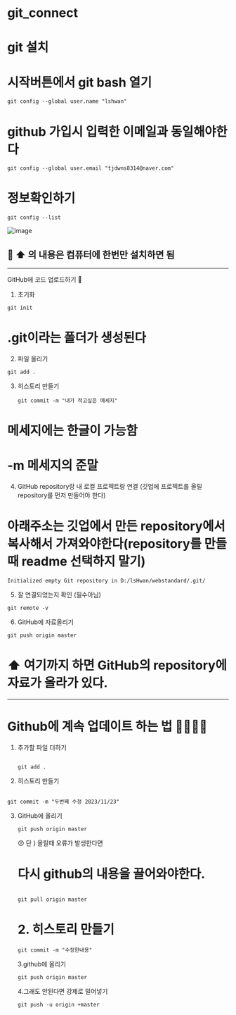 # git_connect

# git 설치 

# 시작버튼에서 git bash 열기

```
git config --global user.name "lshwan"
```
# github 가입시 입력한 이메일과 동일해야한다
```
git config --global user.email "tjdwns8314@naver.com"

```
# 정보확인하기
```
git config --list
```
![image](https://github.com/leesh0787/git_connect/assets/131154479/c4f2a98a-c40e-4c34-9bff-ffae58761c35)

🥖 ⬆️ 의 내용은 컴퓨터에 한번만 설치하면 됨
------------------------------------
------------------------------------

GitHub에 코드 업로드하기  🐬

1. 초기화
  ```
  git init
  ```

# .git이라는 폴더가 생성된다

2. 파일 올리기

  ```
  git add .
  ```

3. 히스토리 만들기
   ```
   git commit -m "내가 적고싶은 메세지"
   ```
# 메세지에는 한글이 가능함
# -m 메세지의 준말

4. GitHub repository랑 내 로컬 프로젝트랑 연결 (깃업에 프로젝트를 올릴 repository를 먼저 만들어야 한다)
# 아래주소는 깃업에서 만든 repository에서 복사해서 가져와야한다(repository를 만들때 readme 선택하지 말기)
```
Initialized empty Git repository in D:/lsHwan/webstandard/.git/
```
5. 잘 연결되었는지 확인 (필수아님)
```
git remote -v
```

6. GitHub에 자료올리기
```
git push origin master
```

# ⬆️ 여기까지 하면 GitHub의 repository에 자료가 올라가 있다.

------------------------
# Github에 계속 업데이트 하는 법 🌈🌈🌈🌈

1. 추가할 파일 더하기

   ```

   git add .

   ```

2. 히스토리 만들기

  ```

  git commit -m "두번째 수정 2023/11/23"

  ```

3. GitHub에 올리기

   ```
   git push origin master

   ```

   😠 단 ) 올릴때 오류가 발생한다면

   # 다시 github의 내용을 끌어와야한다.

   ```

   git pull origin master
   ```

   # 2. 히스토리 만들기

   ```
   git commit -m "수정한내용"

   ```
   3.github에 올리기
   ```
   git push origin master

   ```
   4.그래도 안된다면 강제로 밀어넣기

   ```
   git push -u origin +master
   ```
